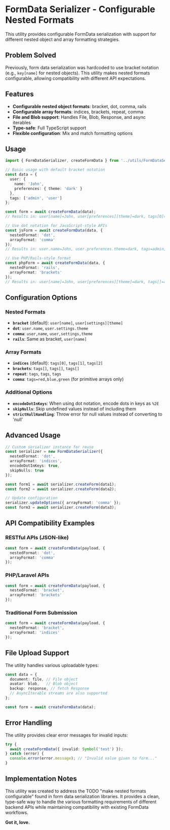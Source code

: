 # FormData Serializer - Configurable Nested Formats

This utility provides configurable FormData serialization with support for different nested object and array formatting strategies.

## Problem Solved

Previously, form data serialization was hardcoded to use bracket notation (e.g., `key[name]` for nested objects). This utility makes nested formats configurable, allowing compatibility with different API expectations.

## Features

- **Configurable nested object formats**: bracket, dot, comma, rails
- **Configurable array formats**: indices, brackets, repeat, comma
- **File and Blob support**: Handles File, Blob, Response, and async iterables
- **Type-safe**: Full TypeScript support
- **Flexible configuration**: Mix and match formatting options

## Usage

```typescript
import { FormDataSerializer, createFormData } from '../utils/FormDataSerializer';

// Basic usage with default bracket notation
const data = {
  user: {
    name: 'John',
    preferences: { theme: 'dark' }
  },
  tags: ['admin', 'user']
};

const form = await createFormData(data);
// Results in: user[name]=John, user[preferences][theme]=dark, tags[0]=admin, tags[1]=user

// Use dot notation for JavaScript-style APIs
const jsForm = await createFormData(data, { 
  nestedFormat: 'dot',
  arrayFormat: 'comma'
});
// Results in: user.name=John, user.preferences.theme=dark, tags=admin,user

// Use PHP/Rails-style format
const phpForm = await createFormData(data, {
  nestedFormat: 'rails',
  arrayFormat: 'brackets'
});
// Results in: user[name]=John, user[preferences][theme]=dark, tags[]=admin, tags[]=user
```

## Configuration Options

### Nested Formats

- **`bracket`** (default): `user[name]`, `user[settings][theme]`
- **`dot`**: `user.name`, `user.settings.theme`
- **`comma`**: `user,name`, `user,settings,theme`
- **`rails`**: Same as bracket, `user[name]`

### Array Formats

- **`indices`** (default): `tags[0]`, `tags[1]`, `tags[2]`
- **`brackets`**: `tags[]`, `tags[]`, `tags[]`
- **`repeat`**: `tags`, `tags`, `tags`
- **`comma`**: `tags=red,blue,green` (for primitive arrays only)

### Additional Options

- **`encodeDotInKeys`**: When using dot notation, encode dots in keys as `%2E`
- **`skipNulls`**: Skip undefined values instead of including them
- **`strictNullHandling`**: Throw error for null values instead of converting to 'null'

## Advanced Usage

```typescript
// Custom serializer instance for reuse
const serializer = new FormDataSerializer({
  nestedFormat: 'dot',
  arrayFormat: 'indices',
  encodeDotInKeys: true,
  skipNulls: true
});

const form1 = await serializer.createForm(data1);
const form2 = await serializer.createForm(data2);

// Update configuration
serializer.updateOptions({ arrayFormat: 'comma' });
const form3 = await serializer.createForm(data3);
```

## API Compatibility Examples

### RESTful APIs (JSON-like)
```typescript
const form = await createFormData(payload, {
  nestedFormat: 'dot',
  arrayFormat: 'comma'
});
```

### PHP/Laravel APIs
```typescript
const form = await createFormData(payload, {
  nestedFormat: 'bracket',
  arrayFormat: 'brackets'
});
```

### Traditional Form Submission
```typescript
const form = await createFormData(payload, {
  nestedFormat: 'bracket',
  arrayFormat: 'indices'
});
```

## File Upload Support

The utility handles various uploadable types:

```typescript
const data = {
  document: file, // File object
  avatar: blob,   // Blob object
  backup: response, // fetch Response
  // AsyncIterable streams are also supported
};

const form = await createFormData(data);
```

## Error Handling

The utility provides clear error messages for invalid inputs:

```typescript
try {
  await createFormData({ invalid: Symbol('test') });
} catch (error) {
  console.error(error.message); // "Invalid value given to form..."
}
```

## Implementation Notes

This utility was created to address the TODO "make nested formats configurable" found in form data serialization libraries. It provides a clean, type-safe way to handle the various formatting requirements of different backend APIs while maintaining compatibility with existing FormData workflows.

**Got it, love.**
